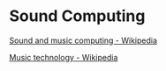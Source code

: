 # Sound Computing
[Sound and music computing - Wikipedia](https://en.wikipedia.org/wiki/Sound_and_music_computing)

[Music technology - Wikipedia](https://en.wikipedia.org/wiki/Music_technology)